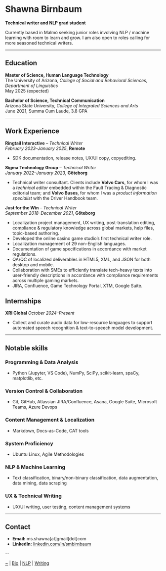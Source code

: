 # Shawna Birnbaum

**Technical writer and NLP grad student**

Currently based in Malmö seeking junior roles involving NLP / machine learning with room to learn and grow. I am also open to roles calling for more seasoned technical writers.

---

## Education

**Master of Science, Human Language Technology**
<br>The University of Arizona, *College of Social and Behavioral Sciences, Department of Linguistics*
<br>May 2025 (expected)

**Bachelor of Science, Technical Communication**  
Arizona State University, *College of Integrated Sciences and Arts* 
<br>June 2021, Summa Cum Laude, 3.8 GPA

---

## **Work Experience**

**Ringtail Interactive** – *Technical Writer*  
*February 2023–January 2025*, **Remote**  
- SDK documentation, release notes, UX/UI copy, copyediting.

**Sigma Technology Group** – *Technical Writer*  
*January 2022–January 2023*, **Göteborg**  
 - Technical writer consultant. Clients include **Volvo Cars**, for whom I was a *technical editor* embedded within the Fault Tracing & Diagnostic editorial team; and **Volvo Buses**, for whom I was a *product information specialist* with the Driver Handbook team.

**Just for the Win** – *Technical Writer*  
*September 2018–December 2021*, **Göteborg**  
- Localization project management, UX writing, post-translation editing, compliance & regulatory knowledge across global markets, help files, topic-based authoring.
- Developed the online casino game studio’s first technical writer role.  
- Localization management of 29 non-English languages.
- Documentation of game specifications in accordance with market regulations.
- QA/QC of localized deliverables in HTML5, XML, and JSON for both desktop and mobile.
- Collaboration with SMEs to efficiently translate tech-heavy texts into user-friendly descriptions in accordance with compliance requirements across multiple gaming markets.
- JIRA, Confluence, Game Technology Portal, XTM, Google Suite.

## Internships

**XRI Global**
*October 2024–Present*
- Collect and curate audio data for low-resource languages to support automated speech recognition & text-to-speech model development.

---

## **Notable skills**

### **Programming & Data Analysis**
- Python (Jupyter, VS Code), NumPy, SciPy, scikit-learn, spaCy, matplotlib, etc.

### **Version Control & Collaboration**
- Git, GitHub, Atlassian JIRA/Confluence, Asana, Google Suite, Microsoft Teams, Azure Devops

### **Content Management & Localization**
- Markdown, Docs-as-Code, CAT tools

### **System Proficiency**
- Ubuntu Linux, Agile Methodologies

### **NLP & Machine Learning**
- Text classification, binary/non-binary classification, data augmentation, data mining, data scraping

### **UX & Technical Writing**
- UX/UI writing, user testing, content management systems

---

## **Contact**
- **Email:** ms.shawna[at]gmail[dot]com
- **LinkedIn:** [linkedin.com/in/smbirnbaum](http://linkedin.com/in/smbirnbaum)

--

[~](https://smbirnbaum.github.io/work) | [Bio](https://smbirnbaum.github.io/work/bio/) | [NLP](https://smbirnbaum.github.io/work/nlp/) | [Writing](https://smbirnbaum.github.io/work/writing/)